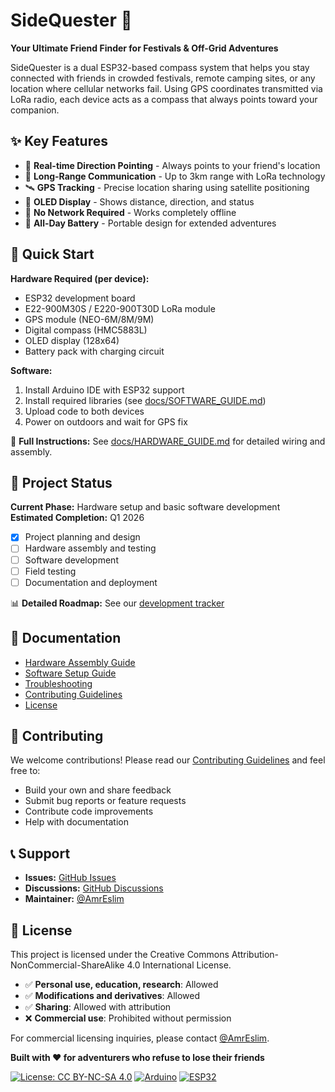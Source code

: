 # SideQuester 🧭

**Your Ultimate Friend Finder for Festivals & Off-Grid Adventures**

SideQuester is a dual ESP32-based compass system that helps you stay connected with friends in crowded festivals, remote camping sites, or any location where cellular networks fail. Using GPS coordinates transmitted via LoRa radio, each device acts as a compass that always points toward your companion.

## ✨ Key Features

- 🧭 **Real-time Direction Pointing** - Always points to your friend's location
- 📡 **Long-Range Communication** - Up to 3km range with LoRa technology  
- 🛰️ **GPS Tracking** - Precise location sharing using satellite positioning
- 📱 **OLED Display** - Shows distance, direction, and status
- 📶 **No Network Required** - Works completely offline
- 🔋 **All-Day Battery** - Portable design for extended adventures

## 🚀 Quick Start

**Hardware Required (per device):**
- ESP32 development board
- E22-900M30S / E220-900T30D LoRa module
- GPS module (NEO-6M/8M/9M)
- Digital compass (HMC5883L)
- OLED display (128x64)
- Battery pack with charging circuit

**Software:**
1. Install Arduino IDE with ESP32 support
2. Install required libraries (see [docs/SOFTWARE_GUIDE.md](docs/SOFTWARE_GUIDE.md))
3. Upload code to both devices
4. Power on outdoors and wait for GPS fix

📖 **Full Instructions:** See [docs/HARDWARE_GUIDE.md](docs/HARDWARE_GUIDE.md) for detailed wiring and assembly.

## 🎯 Project Status

**Current Phase:** Hardware setup and basic software development  
**Estimated Completion:** Q1 2026

- [x] Project planning and design
- [ ] Hardware assembly and testing
- [ ] Software development
- [ ] Field testing
- [ ] Documentation and deployment

📊 **Detailed Roadmap:** See our [development tracker](https://github.com/AmrEslim/SideQuester/issues/1)

## 📁 Documentation

- [Hardware Assembly Guide](docs/HARDWARE_GUIDE.md)
- [Software Setup Guide](docs/SOFTWARE_GUIDE.md) 
- [Troubleshooting](docs/TROUBLESHOOTING.md)
- [Contributing Guidelines](CONTRIBUTING.md)
- [License](LICENSE)

## 🤝 Contributing

We welcome contributions! Please read our [Contributing Guidelines](CONTRIBUTING.md) and feel free to:
- Build your own and share feedback
- Submit bug reports or feature requests
- Contribute code improvements
- Help with documentation

## 📞 Support

- **Issues:** [GitHub Issues](https://github.com/AmrEslim/SideQuester/issues)
- **Discussions:** [GitHub Discussions](https://github.com/AmrEslim/SideQuester/discussions)
- **Maintainer:** [@AmrEslim](https://github.com/AmrEslim)

## 📜 License

This project is licensed under the Creative Commons Attribution-NonCommercial-ShareAlike 4.0 International License. 

- ✅ **Personal use, education, research**: Allowed
- ✅ **Modifications and derivatives**: Allowed  
- ✅ **Sharing**: Allowed with attribution
- ❌ **Commercial use**: Prohibited without permission

For commercial licensing inquiries, please contact [@AmrEslim](https://github.com/AmrEslim).


**Built with ❤️ for adventurers who refuse to lose their friends**

[![License: CC BY-NC-SA 4.0](https://img.shields.io/badge/License-CC%20BY--NC--SA%204.0-lightgrey.svg)](https://creativecommons.org/licenses/by-nc-sa/4.0/)
[![Arduino](https://img.shields.io/badge/Arduino-Compatible-blue.svg)](https://www.arduino.cc/)
[![ESP32](https://img.shields.io/badge/ESP32-Compatible-green.svg)](https://www.espressif.com/en/products/socs/esp32)
